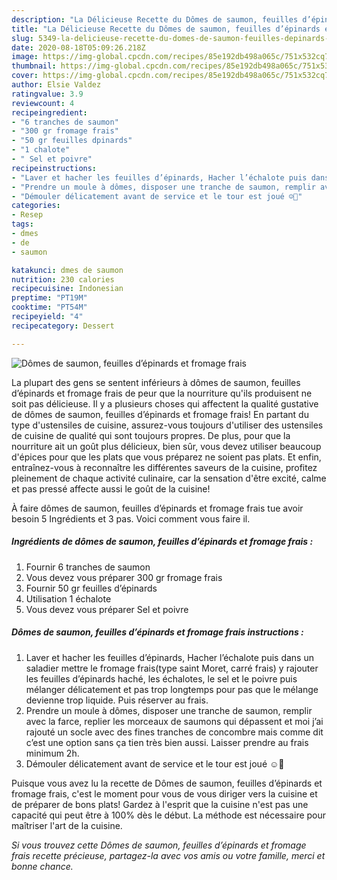 ```yaml
---
description: "La Délicieuse Recette du Dômes de saumon, feuilles d’épinards et fromage frais"
title: "La Délicieuse Recette du Dômes de saumon, feuilles d’épinards et fromage frais"
slug: 5349-la-delicieuse-recette-du-domes-de-saumon-feuilles-depinards-et-fromage-frais
date: 2020-08-18T05:09:26.218Z
image: https://img-global.cpcdn.com/recipes/85e192db498a065c/751x532cq70/domes-de-saumon-feuilles-depinards-et-fromage-frais-photo-principale-de-la-recette.jpg
thumbnail: https://img-global.cpcdn.com/recipes/85e192db498a065c/751x532cq70/domes-de-saumon-feuilles-depinards-et-fromage-frais-photo-principale-de-la-recette.jpg
cover: https://img-global.cpcdn.com/recipes/85e192db498a065c/751x532cq70/domes-de-saumon-feuilles-depinards-et-fromage-frais-photo-principale-de-la-recette.jpg
author: Elsie Valdez
ratingvalue: 3.9
reviewcount: 4
recipeingredient:
- "6 tranches de saumon"
- "300 gr fromage frais"
- "50 gr feuilles dpinards"
- "1 chalote"
- " Sel et poivre"
recipeinstructions:
- "Laver et hacher les feuilles d’épinards, Hacher l’échalote puis dans un saladier mettre le fromage frais(type saint Moret, carré frais) y rajouter les feuilles d’épinards haché, les échalotes, le sel et le poivre puis mélanger délicatement et pas trop longtemps pour pas que le mélange devienne trop liquide. Puis réserver au frais."
- "Prendre un moule à dômes, disposer une tranche de saumon, remplir avec la farce, replier les morceaux de saumons qui dépassent et moi j’ai rajouté un socle avec des fines tranches de concombre mais comme dit c’est une option sans ça tien très bien aussi. Laisser prendre au frais minimum 2h."
- "Démouler délicatement avant de service et le tour est joué ☺️🥰"
categories:
- Resep
tags:
- dmes
- de
- saumon

katakunci: dmes de saumon 
nutrition: 230 calories
recipecuisine: Indonesian
preptime: "PT19M"
cooktime: "PT54M"
recipeyield: "4"
recipecategory: Dessert

---
```



![Dômes de saumon, feuilles d’épinards et fromage frais](https://img-global.cpcdn.com/recipes/85e192db498a065c/751x532cq70/domes-de-saumon-feuilles-depinards-et-fromage-frais-photo-principale-de-la-recette.jpg)

La plupart des gens se sentent inférieurs à dômes de saumon, feuilles d’épinards et fromage frais de peur que la nourriture qu'ils produisent ne soit pas délicieuse. Il y a plusieurs choses qui affectent la qualité gustative de dômes de saumon, feuilles d’épinards et fromage frais! En partant du type d'ustensiles de cuisine, assurez-vous toujours d'utiliser des ustensiles de cuisine de qualité qui sont toujours propres. De plus, pour que la nourriture ait un goût plus délicieux, bien sûr, vous devez utiliser beaucoup d'épices pour que les plats que vous préparez ne soient pas plats. Et enfin, entraînez-vous à reconnaître les différentes saveurs de la cuisine, profitez pleinement de chaque activité culinaire, car la sensation d'être excité, calme et pas pressé affecte aussi le goût de la cuisine!

<!--inarticleads1-->

À faire dômes de saumon, feuilles d’épinards et fromage frais tue avoir besoin 5 Ingrédients et 3 pas. Voici comment vous faire il.

##### Ingrédients de dômes de saumon, feuilles d’épinards et fromage frais :

1. Fournir 6 tranches de saumon
1. Vous devez vous préparer 300 gr fromage frais
1. Fournir 50 gr feuilles d’épinards
1. Utilisation 1 échalote
1. Vous devez vous préparer  Sel et poivre




<!--inarticleads2-->

##### Dômes de saumon, feuilles d’épinards et fromage frais instructions :

1. Laver et hacher les feuilles d’épinards, Hacher l’échalote puis dans un saladier mettre le fromage frais(type saint Moret, carré frais) y rajouter les feuilles d’épinards haché, les échalotes, le sel et le poivre puis mélanger délicatement et pas trop longtemps pour pas que le mélange devienne trop liquide. Puis réserver au frais.
1. Prendre un moule à dômes, disposer une tranche de saumon, remplir avec la farce, replier les morceaux de saumons qui dépassent et moi j’ai rajouté un socle avec des fines tranches de concombre mais comme dit c’est une option sans ça tien très bien aussi. Laisser prendre au frais minimum 2h.
1. Démouler délicatement avant de service et le tour est joué ☺️🥰




<!--inarticleads1-->

<p>
Puisque vous avez lu la recette de Dômes de saumon, feuilles d’épinards et fromage frais, c'est le moment pour vous de vous diriger vers la cuisine et de préparer de bons plats! Gardez à l'esprit que la cuisine n'est pas une capacité qui peut être à 100% dès le début. La méthode est nécessaire pour maîtriser l'art de la cuisine.
</p>

<p>
<i>Si vous trouvez cette Dômes de saumon, feuilles d’épinards et fromage frais recette précieuse, partagez-la avec vos amis ou votre famille, merci et bonne chance.</i>
</p>
